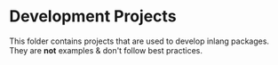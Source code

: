 # Development Projects

This folder contains projects that are used to develop inlang packages. They are **not** examples & don't follow best practices.